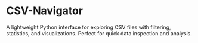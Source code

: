 # CSV-Navigator
A lightweight Python interface for exploring CSV files with filtering, statistics, and visualizations. Perfect for quick data inspection and analysis.
